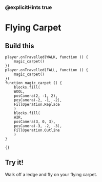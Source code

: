 ### @explicitHints true

# Flying Carpet

## Build this

```blocks
player.onTravelled(WALK, function () {
    magic_carpet()
})
player.onTravelled(FALL, function () {
    magic_carpet()
})
function magic_carpet () {
    blocks.fill(
    WOOL,
    posCamera(2, -1, 2),
    posCamera(-2, -1, -2),
    FillOperation.Replace
    )
    blocks.fill(
    AIR,
    posCamera(3, 0, 3),
    posCamera(-3, -2, -3),
    FillOperation.Outline
    )
}
```

```template
{}
```

## Try it!

Walk off a ledge and fly on your flying carpet.